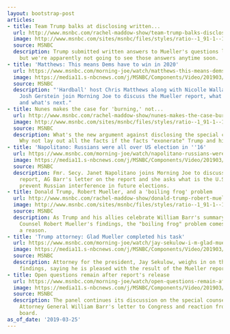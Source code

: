 ```yaml
---
layout: bootstrap-post
articles:
- title: Team Trump balks at disclosing written...
  url: http://www.msnbc.com/rachel-maddow-show/team-trump-balks-disclosing-written-qa-mueller
  image: http://www.msnbc.com/sites/msnbc/files/styles/ratio--1_91-1--1200x630/public/644982096.jpg?itok=4iARe4SO
  source: MSNBC
  description: Trump submitted written answers to Mueller's questions last year --
    but we're apparently not going to see those answers anytime soon.
- title: 'Matthews: This means Dems have to win in 2020'
  url: https://www.msnbc.com/morning-joe/watch/matthews-this-means-dems-have-to-win-in-2020-1464248899560
  image: https://media11.s-nbcnews.com/j/MSNBC/Components/Video/201903/n_mj_eight_190325_1920x1080.nbcnews-fp-1200-630.jpg
  source: MSNBC
  description: "'Hardball' host Chris Matthews along with Nicolle Wallace and Politico's
    Josh Gerstein join Morning Joe to discuss the Mueller report, what it all means
    and what's next."
- title: Nunes makes the case for 'burning,' not...
  url: http://www.msnbc.com/rachel-maddow-show/nunes-makes-the-case-burning-not-disclosing-the-mueller-report
  image: http://www.msnbc.com/sites/msnbc/files/styles/ratio--1_91-1--1200x630/public/170322-devin-nunes-mn-1435.jpg?itok=zBd7wJxK
  source: MSNBC
  description: What's the new argument against disclosing the special counsel's findings?
    Why not lay out all the facts if the facts "exonerate" Trump and his team?
- title: 'Napolitano: Russians were all over US election in ''16'
  url: https://www.msnbc.com/morning-joe/watch/napolitano-russians-were-all-over-us-election-in-16-1464235587686
  image: https://media11.s-nbcnews.com/j/MSNBC/Components/Video/201903/n_mj_napol_190325_1920x1080.nbcnews-fp-1200-630.jpg
  source: MSNBC
  description: Fmr. Secy. Janet Napolitano joins Morning Joe to discuss the Mueller
    report, AG Barr's letter on the report and she asks what is the U.S. doing to
    prevent Russian interference in future elections.
- title: Donald Trump, Robert Mueller, and a 'boiling frog' problem
  url: http://www.msnbc.com/rachel-maddow-show/donald-trump-robert-mueller-and-boiling-frog-problem
  image: http://www.msnbc.com/sites/msnbc/files/styles/ratio--1_91-1--1200x630/public/articles/2016-03-30t211536z_2120905683_gf10000366469_rtrmadp_3_usa-election-trump.jpg?itok=T40wIQGU
  source: MSNBC
  description: As Trump and his allies celebrate William Barr's summary of Special
    Counsel Robert Mueller's findings, the "boiling frog" problem comes to mind for
    a reason.
- title: 'Trump attorney: Glad Mueller completed his task'
  url: https://www.msnbc.com/morning-joe/watch/jay-sekulow-i-m-glad-mueller-completed-his-task-1464227395714
  image: https://media11.s-nbcnews.com/j/MSNBC/Components/Video/201903/n_mj_jay_190325_1920x1080.nbcnews-fp-1200-630.jpg
  source: MSNBC
  description: Attorney for the president, Jay Sekulow, weighs in on the special counsel's
    findings, saying he is pleased with the result of the Mueller report.
- title: Open questions remain after report's release
  url: https://www.msnbc.com/morning-joe/watch/open-questions-remain-after-report-s-release-1464216131828
  image: https://media11.s-nbcnews.com/j/MSNBC/Components/Video/201903/n_mj_sixb_190325_1920x1080.nbcnews-fp-1200-630.jpg
  source: MSNBC
  description: The panel continues its discussion on the special counsel's report,
    Attorney General William Barr's letter to Congress and reaction from the NYT editorial
    board.
as_of_date: '2019-03-25'
---
```


